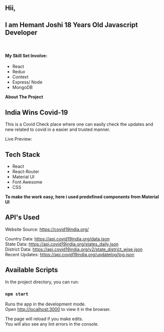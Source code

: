<p align="center">

## Hii,
 ## I am Hemant Joshi 18 Years Old Javascript Developer
<Br />

#### My Skill Set Involve:
- React
- Redux
- Context 
- Express/ Node
- MongoDB

</p>


<p align="center">

**About The Project**

   ## India Wins Covid-19

   This is a Covid Check place where one can easily check the updates and new related to covid in a easier and trusted manner.
</p>

Live Preview:


## Tech Stack
- React 
- React-Router
- Material UI
- Font Awesome
- CSS

**To make the work easy, here i used predefined components from Material UI**


## API's Used

Website Source: https://covid19india.org/<br />

Country Data: https://api.covid19india.org/data.json <br/>
State Data: https://api.covid19india.org/states_daily.json <br/>
District Data: https://api.covid19india.org/v2/state_district_wise.json <br/>
Recent Updates: https://api.covid19india.org/updatelog/log.json <br/>






## Available Scripts

In the project directory, you can run:

### `npm start`

Runs the app in the development mode.<br />
Open [http://localhost:3000](http://localhost:3000) to view it in the browser.

The page will reload if you make edits.<br />
You will also see any lint errors in the console.



